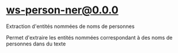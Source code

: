 # ws-person-ner@0.0.0

Extraction d'entités nommées de noms de personnes

Permet d'extraire les entités nommées correspondant à des noms de personnes dans du texte
